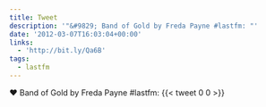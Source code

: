 ```yaml
---
title: Tweet
description: '"&#9829; Band of Gold by Freda Payne #lastfm: "'
date: '2012-03-07T16:03:04+00:00'
links:
  - 'http://bit.ly/Qa6B'
tags:
  - lastfm
---
```

&#9829; Band of Gold by Freda Payne #lastfm: 
      {{< tweet 0 0 >}}
    
